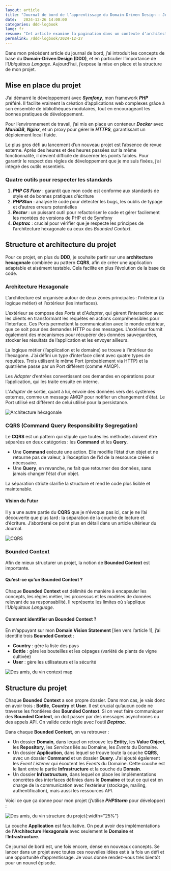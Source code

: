 ```yaml
---
layout: article
title: "Journal de bord de l’apprentissage du Domain-Driven Design : Jour 2"
date:   2024-12-26 14:00:00
categories: ddd-logbook
lang: fr
resume: "Cet article examine la pagination dans un contexte d'architecture logicielle, en mettant l'accent sur l’approche DDD et CQRS. Il montre comment séparer les préoccupations techniques et métiers pour préserver l'intégrité du domaine."
permalink: /ddd-logbook/2024-12-27
---
```


Dans mon précédent article du journal de bord, j’ai introduit les concepts de base du **Domain-Driven Design (DDD)**, et en particulier l’importance de l’_Ubiquitous Langage_. Aujourd’hui, j’expose la mise en place et la structure de mon projet.

## Mise en place du projet

J’ai démarré le développement avec ***Symfony***, mon framework ***PHP*** préféré. Il facilite vraiment la création d’applications web complexes grâce à son ensemble de bibliothèques modulaires, tout en encourageant les bonnes pratiques de développement.

Pour l’environnement de travail, j’ai mis en place un conteneur ***Docker*** avec ***MariaDB***, ***Nginx***, et un proxy pour gérer le ***HTTPS***, garantissant un déploiement local fluide.

Le plus gros défi au lancement d’un nouveau projet est l’absence de revue externe. Après des heures et des heures passées sur la même fonctionnalité, il devient difficile de discerner les points faibles. Pour garantir le respect des règles de développement que je me suis fixées, j’ai intégré des outils essentiels.

### Quatre outils pour respecter les standards

1. ***PHP CS Fixer*** : garantit que mon code est conforme aux standards de style et de bonnes pratiques d’écriture  
2. ***PHPStan*** : analyse le code pour détecter les bugs, les oublis de typage et d’autres erreurs potentielles  
3. ***Rector*** : un puissant outil pour refactoriser le code et gérer facilement les montées de versions de PHP et de Symfony  
4. ***Deptrac*** : crucial pour vérifier que je respecte les principes de l’architecture hexagonale ou ceux des _Bounded Context_.

## Structure et architecture du projet

Pour ce projet, en plus du **DDD**, je souhaite partir sur une **architecture hexagonale** combinée au pattern **CQRS**, afin de créer une application adaptable et aisément testable. Cela facilite en plus l’évolution de la base de code.

### Architecture Hexagonale

L’architecture est organisée autour de deux zones principales : l’intérieur (la logique métier) et l’extérieur (les interfaces).

L’extérieur se compose des _Ports_ et d’_Adapter_, qui gèrent l’interaction avec les clients en transformant les requêtes en actions compréhensibles pour l’interface. Ces Ports permettent la communication avec le monde extérieur, que ce soit pour des demandes HTTP ou des messages. L’extérieur fournit également des mécanismes pour récupérer des données sauvegardées, stocker les résultats de l’application et les envoyer ailleurs.

La logique métier (l’application et le domaine) se trouve à l’intérieur de l’hexagone. J’ai défini un type d’interface client avec quatre types de requêtes. Trois utilisent le même Port (probablement via HTTP) et la quatrième passe par un Port différent (comme AMQP).

Les _Adapter_ d’entrées convertissent ces demandes en opérations pour l’application, qui les traite ensuite en interne.

L’_Adapter_ de sortie, quant à lui, envoie des données vers des systèmes externes, comme un message AMQP pour notifier un changement d’état. Le Port utilisé est différent de celui utilisé pour la persistance.

![Architecture héxagonale](/assets/images/2024-12-27/hexagonal-architecture.png)

### CQRS (Command Query Responsibility Segregation)

Le **CQRS** est un pattern qui stipule que toutes les méthodes doivent être séparées en deux catégories : les **Command** et les **Query**.

- Une **Command** exécute une action. Elle modifie l’état d’un objet et ne retourne pas de valeur, à l’exception de l’id de la ressource créée si nécessaire.  
- Une **Query**, en revanche, ne fait que retourner des données, sans jamais changer l’état d’un objet.

La séparation stricte clarifie la structure et rend le code plus lisible et maintenable.

#### Vision du Futur

Il y a une autre partie du **CQRS** que je n’évoque pas ici, car je ne l’ai découverte que plus tard : la séparation de la couche de lecture et d’écriture. J’aborderai ce point plus en détail dans un article ultérieur du Journal.

![CQRS](/assets/images/2024-12-27/cqrs.png)

### Bounded Context

Afin de mieux structurer un projet, la notion de **Bounded Context** est importante.

#### Qu’est-ce qu’un Bounded Context ?

Chaque **Bounded Context** est délimité de manière à encapsuler les concepts, les règles métier, les processus et les modèles de données relevant de sa responsabilité. Il représente les limites où s’applique l’_Ubiquitous Language_.

#### Comment identifier un Bounded Context ?

En m’appuyant sur mon **Domain Vision Statement** [lien vers l’article 1], j’ai identifié trois **Bounded Context** :
- **Country** : gère la liste des pays
- **Bottle** : gère les bouteilles et les cépages (variété de plants de vigne cultivée)
- **User** : gère les utilisateurs et la sécurité

![Des amis, du vin context map](/assets/images/2024-12-27/bottles.png)

## Structure du projet

Chaque **Bounded Context** a son propre dossier. Dans mon cas, je vais donc en avoir trois : **Bottle**, **Country** et **User**. Il est crucial qu’aucun code ne traverse les frontières des **Bounded Context**. Si on veut faire communiquer des **Bounded Context**, on doit passer par des messages asynchrones ou des appels API. On valide cette règle avec l’outil ***Deptrac***.

Dans chaque **Bounded Context**, on va retrouver :

- Un dossier **Domain**, dans lequel on retrouve les **Entity**, les **Value Object**, les **Repository**, les _Services_ liés au Domaine, les _Events_ du Domaine.
- Un dossier **Application**, dans lequel se trouve toute la couche **CQRS**, avec un dossier **Command** et un dossier **Query**. J’ai ajouté également les _Event Listener_ qui écoutent les _Events_ du Domaine. Cette couche est le liant entre la partie **Infrastructure** et la couche du **Domain**.
- Un dossier **Infrastructure**, dans lequel on place les implémentations concrètes des interfaces définies dans le **Domaine** et tout ce qui est en charge de la communication avec l’extérieur (stockage, mailing, authentification), mais aussi les ressources API.

Voici ce que ça donne pour mon projet (j’utilise ***PHPStorm*** pour développer) :

![Des amis, du vin structure du projet](/assets/images/2024-12-27/code-structure.png){:width="25%"}

La couche **Application** est facultative. On peut avoir des implémentations de l’**Architecture Hexagonale** avec seulement le **Domaine** et l’**Infrastructure**.

Ce journal de bord est, une fois encore, dense en nouveaux concepts. Se lancer dans un projet avec toutes ces nouvelles idées est à la fois un défi et une opportunité d’apprentissage. Je vous donne rendez-vous très bientôt pour un nouvel épisode.